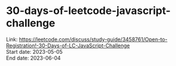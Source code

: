 # 30-days-of-leetcode-javascript-challenge
Link: https://leetcode.com/discuss/study-guide/3458761/Open-to-Registration!-30-Days-of-LC-JavaScript-Challenge<br />
Start date: 2023-05-05<br />
End date: 2023-06-04<br />
